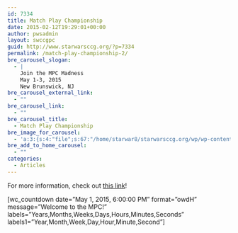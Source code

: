 ```yaml
---
id: 7334
title: Match Play Championship
date: 2015-02-12T19:29:01+00:00
author: pwsadmin
layout: swccgpc
guid: http://www.starwarsccg.org/?p=7334
permalink: /match-play-championship-2/
bre_carousel_slogan:
  - |
    Join the MPC Madness
    May 1-3, 2015
    New Brunswick, NJ
bre_carousel_external_link:
  - ""
bre_carousel_link:
  - ""
bre_carousel_title:
  - Match Play Championship
bre_image_for_carousel:
  - 'a:3:{s:4:"file";s:67:"/home/starwar8/starwarsccg.org/wp/wp-content/uploads/MPCbanner1.jpg";s:3:"url";s:63:"http://www.starwarsccg.org/wp/wp-content/uploads/MPCbanner1.jpg";s:4:"type";s:10:"image/jpeg";}'
bre_add_to_home_carousel:
  - ""
categories:
  - Articles
---
```

For more information, check out [this link](http://www.starwarsccg.org/forums/viewforum.php?f=856)!

[wc_countdown date=&#8221;May 1, 2015, 6:00:00 PM&#8221; format=&#8221;owdH&#8221; message=&#8221;Welcome to the MPC!&#8221; labels=&#8221;Years,Months,Weeks,Days,Hours,Minutes,Seconds&#8221; labels1=&#8221;Year,Month,Week,Day,Hour,Minute,Second&#8221;]